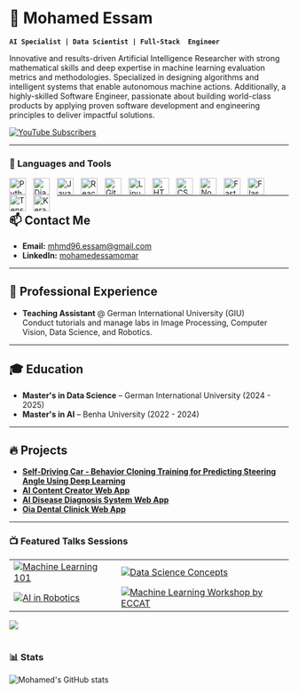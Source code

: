 # 👋 Mohamed Essam

**`AI Specialist | Data Scientist | Full-Stack  Engineer`**

Innovative and results-driven Artificial Intelligence Researcher with strong mathematical skills and deep expertise in machine learning evaluation metrics and methodologies. Specialized in designing algorithms and intelligent systems that enable autonomous machine actions. Additionally, a highly-skilled Software Engineer, passionate about building world-class products by applying proven software development and engineering principles to deliver impactful solutions.

<p align="left">
   <a href="https://www.youtube.com/channel/YourChannel?sub_confirmation=1">
      <img alt="YouTube Subscribers" title="Subscribe to my YouTube channel" src="https://custom-icon-badges.demolab.com/youtube/channel/subscribers/YourChannelID?color=%23E05D44&label=SUBSCRIBE&logo=video&logoColor=white&style=for-the-badge&labelColor=CE4630"/></a> 
</p>

---

### 🧰 Languages and Tools

<img align="left" alt="Python" width="30px" style="padding-right:10px;" src="https://cdn.jsdelivr.net/gh/devicons/devicon/icons/python/python-original.svg"/>
<img align="left" alt="Django" width="30px" style="padding-right:10px;" src="https://cdn.jsdelivr.net/gh/devicons/devicon/icons/django/django-plain.svg" />
<img align="left" alt="JavaScript" width="30px" style="padding-right:10px;" src="https://cdn.jsdelivr.net/gh/devicons/devicon/icons/javascript/javascript-plain.svg" />
<img align="left" alt="React" width="30px" style="padding-right:10px;" src="https://cdn.jsdelivr.net/gh/devicons/devicon/icons/react/react-original.svg" />
<img align="left" alt="Git" width="30px" style="padding-right:10px;" src="https://cdn.jsdelivr.net/gh/devicons/devicon/icons/git/git-original.svg" />
<img align="left" alt="Linux" width="30px" style="padding-right:10px;" src="https://cdn.jsdelivr.net/gh/devicons/devicon/icons/linux/linux-original.svg" />
<img align="left" alt="HTML" width="30px" style="padding-right:10px;" src="https://cdn.jsdelivr.net/gh/devicons/devicon/icons/html5/html5-plain.svg" />
<img align="left" alt="CSS" width="30px" style="padding-right:10px;" src="https://cdn.jsdelivr.net/gh/devicons/devicon/icons/css3/css3-plain.svg" />
<img align="left" alt="Node.js" width="30px" style="padding-right:10px;" src="https://cdn.jsdelivr.net/gh/devicons/devicon/icons/nodejs/nodejs-original.svg" />
<img align="left" alt="FastAPI" width="30px" style="padding-right:10px;" src="https://cdn.jsdelivr.net/gh/devicons/devicon/icons/fastapi/fastapi-original.svg" />
<img align="left" alt="Flask" width="30px" style="padding-right:10px;" src="https://cdn.jsdelivr.net/gh/devicons/devicon/icons/flask/flask-original.svg" />
<img align="left" alt="TensorFlow" width="30px" style="padding-right:10px;" src="https://cdn.jsdelivr.net/gh/devicons/devicon/icons/tensorflow/tensorflow-original.svg" />
<img align="left" alt="Keras" width="30px" style="padding-right:10px;" src="https://cdn.jsdelivr.net/gh/devicons/devicon/icons/keras/keras-original.svg" />
<br />

---

## 📫 Contact Me
- **Email:** mhmd96.essam@gmail.com
- **LinkedIn:** [mohamedessamomar](https://www.linkedin.com/in/mohamedessamomar/)

---

## 💼 Professional Experience
- **Teaching Assistant** @ German International University (GIU)  
  Conduct tutorials and manage labs in Image Processing, Computer Vision, Data Science, and Robotics.

---

## 🎓 Education
- **Master's in Data Science** – German International University (2024 - 2025)
- **Master's in AI** – Benha University (2022 - 2024)

---

## 🔥 Projects
- **[Self-Driving Car - Behavior Cloning Training for Predicting Steering Angle Using Deep Learning](https://github.com/mohamedessamcs96/Self-Driving-Car---Predicting-Steering-Angle)**
- **[AI Content Creator Web App](https://github.com/mohamedessamcs96/AI-Content-Creator)**
- **[AI Disease Diagnosis System Web App](https://github.com/mohamedessamcs96/AI-Health-Monitor-System)**
- **[Oia Dental Clinick Web App](https://github.com/mohamedessamcs96/Oia-Clinick)**
---

### 📺 Featured Talks Sessions

<!-- BEGIN YOUTUBE-CARDS -->
<table>
  <tr>
    <td>
      <a href="https://www.youtube.com/watch?v=QTft584wrdE">
         <img src="https://ytcards.vercel.app/?id=QTft584wrdE&title=Should+we+scare+of+Artificial+Intelligence+Google+Solution+Change|+American+University+of+Cairo+AUC&views=1.2K&timestamp=1+week+ago&duration=10:24&background_color=%230d1117&title_color=%23ffffff&stats_color=%23dedede&width=250" alt="Machine Learning 101"/>
      </a>
    </td>
    <td>
      <a href="https://www.youtube.com/watch?v=WbuVcqJlJcY&list=PLq506wX0MaKYjws2LhVFEvPiyM6r1pdfE">
         <img src="https://ytcards.vercel.app/?id=WbuVcqJlJcY&title=Should+I+learn+Python&views=2.5K&timestamp=2+weeks+ago&duration=15:32&background_color=%230d1117&title_color=%23ffffff&stats_color=%23dedede&width=250" alt="Data Science Concepts"/>
      </a>
    </td>
   </tr>
  <tr>
     <td>
      <a href="https://www.youtube.com/watch?v=hUoE9zMy1xQ&list=PLq506wX0MaKYB7ofwsUUI3HQ53oaP5OBa">
         <img src="https://ytcards.vercel.app/?id=hUoE9zMy1xQ&title=Language+Detection+Model&views=3K&timestamp=1+month+ago&duration=12:47&background_color=%230d1117&title_color=%23ffffff&stats_color=%23dedede&width=250" alt="AI in Robotics"/>
      </a>
    </td>
    <td>
      <a href="https://www.youtube.com/watch?v=sz-4maB2H1U&list=PLq506wX0MaKbRYGrPFU594ns9tu6Ze-qJ">
         <img src="https://ytcards.vercel.app/?id=sz-4maB2H1U&title=Machine+Learning+Workshop+by+Egyptian+Chinese+College&views=4K&timestamp=3+weeks+ago&duration=14:10&background_color=%230d1117&title_color=%23ffffff&stats_color=%23dedede&width=250" alt="Machine Learning Workshop by ECCAT"/>
      </a>
    </td>
  </tr>
</table>
<!-- END YOUTUBE-CARDS -->

[<img src="https://custom-icon-badges.demolab.com/badge/-Subscribe%20For%20More-red?style=for-the-badge&logo=video&logoColor=white"/>](https://www.youtube.com/channel/YourChannel?sub_confirmation=1)

#

### 📊 Stats

![Mohamed's GitHub stats](https://github-readme-stats.vercel.app/api?username=YourUsername&show_icons=true&theme=gruvbox)

#
